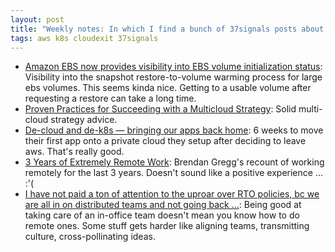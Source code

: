 ```yaml
---
layout: post
title: "Weekly notes: In which I find a bunch of 37signals posts about post cloud life which don't sound terrible at all"
tags: aws k8s cloudexit 37signals
---
```


* [Amazon EBS now provides visibility into EBS volume initialization status](https://aws.amazon.com/about-aws/whats-new/2025/07/amazon-ebs-visibility-volume-initialization-status/): Visibility into the snapshot restore-to-volume warming process for large ebs volumes. This seems kinda nice. Getting to a usable volume after requesting a restore can take a long time.
* [Proven Practices for Succeeding with a Multicloud Strategy](https://aws.amazon.com/blogs/enterprise-strategy/proven-practices-for-succeeding-with-a-multicloud-strategy/?): Solid multi-cloud strategy advice.
* [De-cloud and de-k8s — bringing our apps back home](https://dev.37signals.com/bringing-our-apps-back-home/): 6 weeks to move their first app onto a private cloud they setup after deciding to leave aws. That's really good.
* [3 Years of Extremely Remote Work](https://www.brendangregg.com/blog/2025-05-22/3-years-of-extremely-remote-work.html): Brendan Gregg's recount of working remotely for the last 3 years. Doesn't sound like a positive experience ... :'(
* [I have not paid a ton of attention to the uproar over RTO policies, bc we are all in on distributed teams and not going back ...](https://bsky.app/profile/charity.wtf/post/3lq4cgak3vk24): Being good at taking care of an in-office team doesn't mean you know how to do remote ones. Some stuff gets harder like aligning teams, transmitting culture, cross-pollinating ideas.